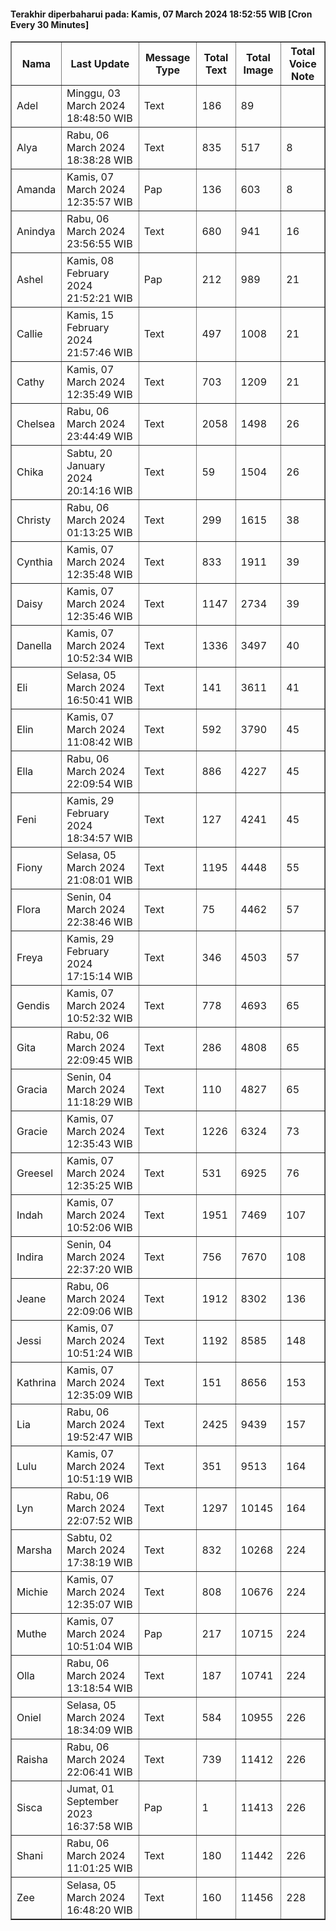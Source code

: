 #### Terakhir diperbaharui pada: Kamis, 07 March 2024 18:52:55 WIB [Cron Every 30 Minutes]

<table border='1'><tr><th>Nama</th><th>Last Update</th><th>Message Type</th><th>Total Text</th><th>Total Image</th><th>Total Voice Note</th></tr><tr><td>Adel</td><td>Minggu, 03 March 2024 18:48:50 WIB</td><td>Text</td><td>186</td><td>89</td><td></td></tr><tr><td>Alya</td><td>Rabu, 06 March 2024 18:38:28 WIB</td><td>Text</td><td>835</td><td>517</td><td>8</td></tr><tr><td>Amanda</td><td>Kamis, 07 March 2024 12:35:57 WIB</td><td>Pap</td><td>136</td><td>603</td><td>8</td></tr><tr><td>Anindya</td><td>Rabu, 06 March 2024 23:56:55 WIB</td><td>Text</td><td>680</td><td>941</td><td>16</td></tr><tr><td>Ashel</td><td>Kamis, 08 February 2024 21:52:21 WIB</td><td>Pap</td><td>212</td><td>989</td><td>21</td></tr><tr><td>Callie</td><td>Kamis, 15 February 2024 21:57:46 WIB</td><td>Text</td><td>497</td><td>1008</td><td>21</td></tr><tr><td>Cathy</td><td>Kamis, 07 March 2024 12:35:49 WIB</td><td>Text</td><td>703</td><td>1209</td><td>21</td></tr><tr><td>Chelsea</td><td>Rabu, 06 March 2024 23:44:49 WIB</td><td>Text</td><td>2058</td><td>1498</td><td>26</td></tr><tr><td>Chika</td><td>Sabtu, 20 January 2024 20:14:16 WIB</td><td>Text</td><td>59</td><td>1504</td><td>26</td></tr><tr><td>Christy</td><td>Rabu, 06 March 2024 01:13:25 WIB</td><td>Text</td><td>299</td><td>1615</td><td>38</td></tr><tr><td>Cynthia</td><td>Kamis, 07 March 2024 12:35:48 WIB</td><td>Text</td><td>833</td><td>1911</td><td>39</td></tr><tr><td>Daisy</td><td>Kamis, 07 March 2024 12:35:46 WIB</td><td>Text</td><td>1147</td><td>2734</td><td>39</td></tr><tr><td>Danella</td><td>Kamis, 07 March 2024 10:52:34 WIB</td><td>Text</td><td>1336</td><td>3497</td><td>40</td></tr><tr><td>Eli</td><td>Selasa, 05 March 2024 16:50:41 WIB</td><td>Text</td><td>141</td><td>3611</td><td>41</td></tr><tr><td>Elin</td><td>Kamis, 07 March 2024 11:08:42 WIB</td><td>Text</td><td>592</td><td>3790</td><td>45</td></tr><tr><td>Ella</td><td>Rabu, 06 March 2024 22:09:54 WIB</td><td>Text</td><td>886</td><td>4227</td><td>45</td></tr><tr><td>Feni</td><td>Kamis, 29 February 2024 18:34:57 WIB</td><td>Text</td><td>127</td><td>4241</td><td>45</td></tr><tr><td>Fiony</td><td>Selasa, 05 March 2024 21:08:01 WIB</td><td>Text</td><td>1195</td><td>4448</td><td>55</td></tr><tr><td>Flora</td><td>Senin, 04 March 2024 22:38:46 WIB</td><td>Text</td><td>75</td><td>4462</td><td>57</td></tr><tr><td>Freya</td><td>Kamis, 29 February 2024 17:15:14 WIB</td><td>Text</td><td>346</td><td>4503</td><td>57</td></tr><tr><td>Gendis</td><td>Kamis, 07 March 2024 10:52:32 WIB</td><td>Text</td><td>778</td><td>4693</td><td>65</td></tr><tr><td>Gita</td><td>Rabu, 06 March 2024 22:09:45 WIB</td><td>Text</td><td>286</td><td>4808</td><td>65</td></tr><tr><td>Gracia</td><td>Senin, 04 March 2024 11:18:29 WIB</td><td>Text</td><td>110</td><td>4827</td><td>65</td></tr><tr><td>Gracie</td><td>Kamis, 07 March 2024 12:35:43 WIB</td><td>Text</td><td>1226</td><td>6324</td><td>73</td></tr><tr><td>Greesel</td><td>Kamis, 07 March 2024 12:35:25 WIB</td><td>Text</td><td>531</td><td>6925</td><td>76</td></tr><tr><td>Indah</td><td>Kamis, 07 March 2024 10:52:06 WIB</td><td>Text</td><td>1951</td><td>7469</td><td>107</td></tr><tr><td>Indira</td><td>Senin, 04 March 2024 22:37:20 WIB</td><td>Text</td><td>756</td><td>7670</td><td>108</td></tr><tr><td>Jeane</td><td>Rabu, 06 March 2024 22:09:06 WIB</td><td>Text</td><td>1912</td><td>8302</td><td>136</td></tr><tr><td>Jessi</td><td>Kamis, 07 March 2024 10:51:24 WIB</td><td>Text</td><td>1192</td><td>8585</td><td>148</td></tr><tr><td>Kathrina</td><td>Kamis, 07 March 2024 12:35:09 WIB</td><td>Text</td><td>151</td><td>8656</td><td>153</td></tr><tr><td>Lia</td><td>Rabu, 06 March 2024 19:52:47 WIB</td><td>Text</td><td>2425</td><td>9439</td><td>157</td></tr><tr><td>Lulu</td><td>Kamis, 07 March 2024 10:51:19 WIB</td><td>Text</td><td>351</td><td>9513</td><td>164</td></tr><tr><td>Lyn</td><td>Rabu, 06 March 2024 22:07:52 WIB</td><td>Text</td><td>1297</td><td>10145</td><td>164</td></tr><tr><td>Marsha</td><td>Sabtu, 02 March 2024 17:38:19 WIB</td><td>Text</td><td>832</td><td>10268</td><td>224</td></tr><tr><td>Michie</td><td>Kamis, 07 March 2024 12:35:07 WIB</td><td>Text</td><td>808</td><td>10676</td><td>224</td></tr><tr><td>Muthe</td><td>Kamis, 07 March 2024 10:51:04 WIB</td><td>Pap</td><td>217</td><td>10715</td><td>224</td></tr><tr><td>Olla</td><td>Rabu, 06 March 2024 13:18:54 WIB</td><td>Text</td><td>187</td><td>10741</td><td>224</td></tr><tr><td>Oniel</td><td>Selasa, 05 March 2024 18:34:09 WIB</td><td>Text</td><td>584</td><td>10955</td><td>226</td></tr><tr><td>Raisha</td><td>Rabu, 06 March 2024 22:06:41 WIB</td><td>Text</td><td>739</td><td>11412</td><td>226</td></tr><tr><td>Sisca</td><td>Jumat, 01 September 2023 16:37:58 WIB</td><td>Pap</td><td>1</td><td>11413</td><td>226</td></tr><tr><td>Shani</td><td>Rabu, 06 March 2024 11:01:25 WIB</td><td>Text</td><td>180</td><td>11442</td><td>226</td></tr><tr><td>Zee</td><td>Selasa, 05 March 2024 16:48:20 WIB</td><td>Text</td><td>160</td><td>11456</td><td>228</td></tr></table>